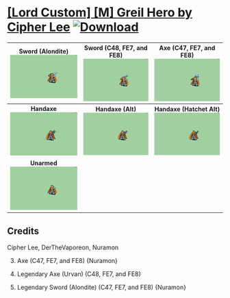 # [\[Lord Custom\] \[M\] Greil Hero by Cipher Lee](./) [![Download](https://img.shields.io/badge/Download--red?style=social&logo=github)](https://minhaskamal.github.io/DownGit/#/home?url=https://github.com/Klokinator/FE-Repo/tree/main/Battle%20Animations%2FLords%20-%20FE6%2C%20FE7%20Types%2F%5BLord%20Custom%5D%20%5BM%5D%20Greil%20Hero%20by%20Cipher%20Lee)

| <b>Sword (Alondite)</b><br/><img alt="Sword animation" src="./1.%20Sword%20(Alondite)/Sword.gif"/> | <b>Sword (C48, FE7, and FE8)</b><br/><img alt="Sword animation" src="./1.%20Sword%20(C48,%20FE7,%20and%20FE8)/Sword.gif"/> | <b>Axe (C47, FE7, and FE8)</b><br/><img alt="Axe animation" src="./3.%20Axe%20(C47,%20FE7,%20and%20FE8)/Axe.gif"/> |
| :---: | :---: | :---: |
| <b>Handaxe</b><br/><img alt="Handaxe animation" src="./4.%20Handaxe/Handaxe.gif"/> | <b>Handaxe (Alt)</b><br/><img alt="Handaxe animation" src="./4.%20Handaxe%20(Alt)/Handaxe.gif"/> | <b>Handaxe (Hatchet Alt)</b><br/><img alt="Handaxe animation" src="./4.%20Handaxe%20(Hatchet%20Alt)/Handaxe.gif"/> |
| <b>Unarmed</b><br/><img alt="Unarmed animation" src="./8.%20Unarmed/Unarmed.gif"/> |

## Credits

Cipher Lee, DerTheVaporeon, Nuramon

3. Axe (C47, FE7, and FE8) {Nuramon}

8. Legendary Axe (Urvan) (C48, FE7, and FE8)

8. Legendary Sword (Alondite) (C47, FE7, and FE8) {Nuramon}

